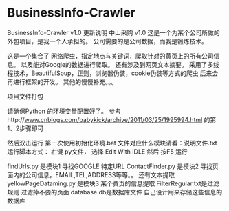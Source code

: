 BusinessInfo-Crawler
====================

BusinessInfo-Crawler
v1.0 更新说明
中山采购 v1.0
这是一个为某个公司所做的外包项目，是我一个人承担的。
公司需要的是公司数据，而我是锻炼技术。

这是一个集合了 网络爬虫，指定地点与关键词，爬取针对的黄页上的所有公司信息。
以及能对Google的数据进行爬取。
还有涉及到网页文本摘要。
采用了多线程技术，BeautifulSoup，正则，浏览器伪装，cookie伪装等方式的爬虫
后来会再进行框架的开发。
其他的慢慢补充。。。

项目文件打包

请确保Python 的环境变量配置好了。
参考http://www.cnblogs.com/babykick/archive/2011/03/25/1995994.html 的第1、2步骤即可

然后双击运行 第一次使用初始化环境.bat 
文件对应什么模块请看：说明文件.txt
运行脚本方式：
右键 py文件， 选择 Edit With IDLE
然后 按F5 运行


findUrls.py 是模块1   寻找GOOGLE 特定URL
ContactFinder.py 是模块2  寻找页面内的公司信息，EMAIL,TEL,ADDRESS等等。。 还有文本提取
yellowPageDataming.py 是模块3 某个黄页的信息提取
FilterRegular.txt是过滤规则  过滤掉不要的页面
database.db是数据库文件 自己设计用来存储这些信息的数据库
